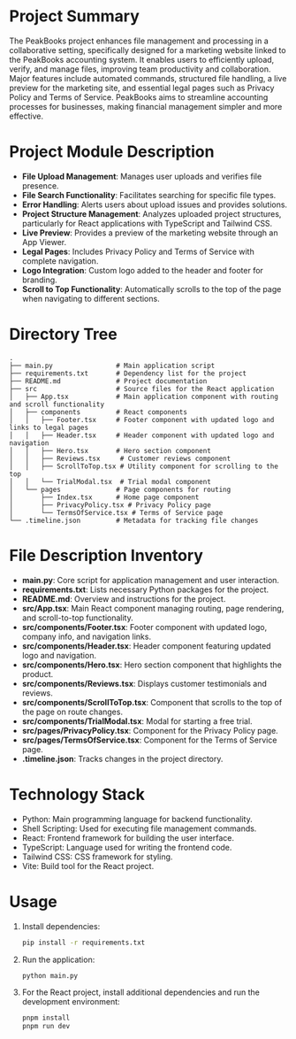 # Project Summary
The PeakBooks project enhances file management and processing in a collaborative setting, specifically designed for a marketing website linked to the PeakBooks accounting system. It enables users to efficiently upload, verify, and manage files, improving team productivity and collaboration. Major features include automated commands, structured file handling, a live preview for the marketing site, and essential legal pages such as Privacy Policy and Terms of Service. PeakBooks aims to streamline accounting processes for businesses, making financial management simpler and more effective.

# Project Module Description
- **File Upload Management**: Manages user uploads and verifies file presence.
- **File Search Functionality**: Facilitates searching for specific file types.
- **Error Handling**: Alerts users about upload issues and provides solutions.
- **Project Structure Management**: Analyzes uploaded project structures, particularly for React applications with TypeScript and Tailwind CSS.
- **Live Preview**: Provides a preview of the marketing website through an App Viewer.
- **Legal Pages**: Includes Privacy Policy and Terms of Service with complete navigation.
- **Logo Integration**: Custom logo added to the header and footer for branding.
- **Scroll to Top Functionality**: Automatically scrolls to the top of the page when navigating to different sections.

# Directory Tree
```
.
├── main.py                # Main application script
├── requirements.txt       # Dependency list for the project
├── README.md              # Project documentation
├── src                    # Source files for the React application
│   ├── App.tsx            # Main application component with routing and scroll functionality
│   ├── components         # React components
│   │   ├── Footer.tsx     # Footer component with updated logo and links to legal pages
│   │   ├── Header.tsx     # Header component with updated logo and navigation
│   │   ├── Hero.tsx       # Hero section component
│   │   ├── Reviews.tsx     # Customer reviews component
│   │   ├── ScrollToTop.tsx # Utility component for scrolling to the top
│   │   └── TrialModal.tsx  # Trial modal component
│   └── pages              # Page components for routing
│       ├── Index.tsx      # Home page component
│       ├── PrivacyPolicy.tsx # Privacy Policy page
│       └── TermsOfService.tsx # Terms of Service page
└── .timeline.json         # Metadata for tracking file changes
```

# File Description Inventory
- **main.py**: Core script for application management and user interaction.
- **requirements.txt**: Lists necessary Python packages for the project.
- **README.md**: Overview and instructions for the project.
- **src/App.tsx**: Main React component managing routing, page rendering, and scroll-to-top functionality.
- **src/components/Footer.tsx**: Footer component with updated logo, company info, and navigation links.
- **src/components/Header.tsx**: Header component featuring updated logo and navigation.
- **src/components/Hero.tsx**: Hero section component that highlights the product.
- **src/components/Reviews.tsx**: Displays customer testimonials and reviews.
- **src/components/ScrollToTop.tsx**: Component that scrolls to the top of the page on route changes.
- **src/components/TrialModal.tsx**: Modal for starting a free trial.
- **src/pages/PrivacyPolicy.tsx**: Component for the Privacy Policy page.
- **src/pages/TermsOfService.tsx**: Component for the Terms of Service page.
- **.timeline.json**: Tracks changes in the project directory.

# Technology Stack
- Python: Main programming language for backend functionality.
- Shell Scripting: Used for executing file management commands.
- React: Frontend framework for building the user interface.
- TypeScript: Language used for writing the frontend code.
- Tailwind CSS: CSS framework for styling.
- Vite: Build tool for the React project.

# Usage
1. Install dependencies:
   ```bash
   pip install -r requirements.txt
   ```
2. Run the application:
   ```bash
   python main.py
   ```
3. For the React project, install additional dependencies and run the development environment:
   ```bash
   pnpm install
   pnpm run dev
   ```
